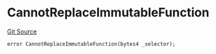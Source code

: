 # CannotReplaceImmutableFunction
[Git Source](https://github.com/thrackle-io/tron/blob/8134a3beedf036c43fc49cdc1818732eb057f270/src/protocol/economic/ruleProcessor/RuleProcessorDiamondLib.sol)


```solidity
error CannotReplaceImmutableFunction(bytes4 _selector);
```

